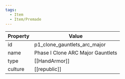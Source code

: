 ```yaml
---
tags:
  - Item
  - Item/Premade
---
```


| Property | Value                             |
| -------- | --------------------------------- |
| id       | p1_clone_gauntlets_arc_major      |
| name     | Phase I Clone ARC Major Gauntlets |
| type     | [[HandArmor]]                     |
| culture  | [[republic]]             |


